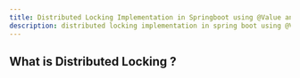 ```yaml
---
title: Distributed Locking Implementation in Springboot using @Value and Mysql
description: distributed locking implementation in spring boot using @Value and Mysql
---
```


## What is Distributed Locking ?
